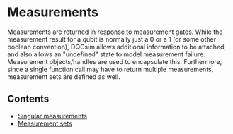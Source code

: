# Measurements

Measurements are returned in response to measurement gates. While the
measurement result for a qubit is normally just a 0 or a 1 (or some other
boolean convention), DQCsim allows additional information to be attached,
and also allows an "undefined" state to model measurement failure.
Measurement objects/handles are used to encapsulate this. Furthermore, since
a single function call may have to return multiple measurements, measurement
sets are defined as well.

## Contents

 - [Singular measurements](meas.apigen.md)
 - [Measurement sets](mset.apigen.md)
